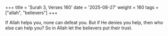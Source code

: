 +++
title = 'Surah 3, Verses 160'
date = '2025-08-27'
weight = 160
tags = ["allah", "believers"]
+++

If Allah helps you, none can defeat you. But if He denies you help, then who else can help you? So in Allah let the believers put their trust.